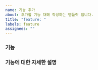 ```yaml
---
name: 기능 추가
about: 추가할 기능 대해 작성하는 템플릿 입니다.
title: "feature: "
labels: feature
assignees: ""
---
```


### 기능

### 기능에 대한 자세한 설명
